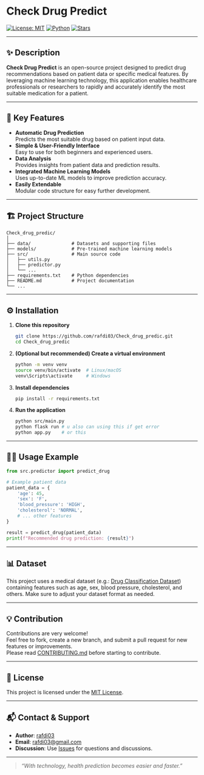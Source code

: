 # Check Drug Predict

[![License: MIT](https://img.shields.io/badge/License-MIT-blue.svg)](LICENSE)
[![Python](https://img.shields.io/badge/Python-3.7+-blue.svg)](https://www.python.org/)
[![Stars](https://img.shields.io/github/stars/rafdi03/Check_drug_predic?style=social)](https://github.com/rafdi03/Check_drug_predic/stargazers)

---

## ✨ Description

**Check Drug Predict** is an open-source project designed to predict drug recommendations based on patient data or specific medical features. By leveraging machine learning technology, this application enables healthcare professionals or researchers to rapidly and accurately identify the most suitable medication for a patient.

---

## 🚀 Key Features

- **Automatic Drug Prediction**  
  Predicts the most suitable drug based on patient input data.
- **Simple & User-Friendly Interface**  
  Easy to use for both beginners and experienced users.
- **Data Analysis**  
  Provides insights from patient data and prediction results.
- **Integrated Machine Learning Models**  
  Uses up-to-date ML models to improve prediction accuracy.
- **Easily Extendable**  
  Modular code structure for easy further development.

---

## 🏗️ Project Structure

```
Check_drug_predic/
│
├── data/               # Datasets and supporting files
├── models/             # Pre-trained machine learning models
├── src/                # Main source code
│   ├── utils.py
│   ├── predictor.py
│   └── ...
├── requirements.txt    # Python dependencies
├── README.md           # Project documentation
└── ...
```

---

## ⚙️ Installation

1. **Clone this repository**
    ```bash
    git clone https://github.com/rafdi03/Check_drug_predic.git
    cd Check_drug_predic
    ```

2. **(Optional but recommended) Create a virtual environment**
    ```bash
    python -m venv venv
    source venv/bin/activate  # Linux/macOS
    venv\Scripts\activate     # Windows
    ```

3. **Install dependencies**
    ```bash
    pip install -r requirements.txt
    ```

4. **Run the application**
    ```bash
    python src/main.py 
    python flask run # u also can using this if get error 
    python app.py    # or this 
    ```

---

## 🧑‍💻 Usage Example

```python
from src.predictor import predict_drug

# Example patient data
patient_data = {
    'age': 45,
    'sex': 'F',
    'blood_pressure': 'HIGH',
    'cholesterol': 'NORMAL',
    # ... other features
}

result = predict_drug(patient_data)
print(f"Recommended drug prediction: {result}")
```

---

## 📊 Dataset

This project uses a medical dataset (e.g.: [Drug Classification Dataset](https://www.kaggle.com/datasets/gauravduttakiit/drug-classification)) containing features such as age, sex, blood pressure, cholesterol, and others. Make sure to adjust your dataset format as needed.

---

## 💡 Contribution

Contributions are very welcome!  
Feel free to fork, create a new branch, and submit a pull request for new features or improvements.  
Please read [CONTRIBUTING.md](CONTRIBUTING.md) before starting to contribute.

---

## 📄 License

This project is licensed under the [MIT License](LICENSE).

---

## 📬 Contact & Support

- **Author**: [rafdi03](https://github.com/rafdi03)
- **Email**: rafdi03@gmail.com
- **Discussion**: Use [Issues](https://github.com/rafdi03/Check_drug_predic/issues) for questions and discussions.

---

> _“With technology, health prediction becomes easier and faster.”_
